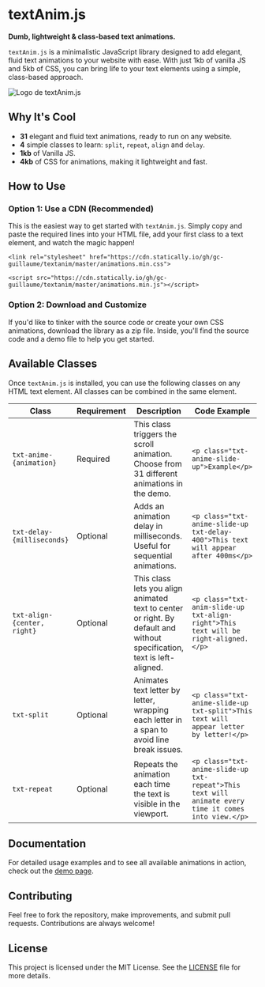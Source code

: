 # textAnim.js

**Dumb, lightweight & class-based text animations.**

`textAnim.js` is a minimalistic JavaScript library designed to add elegant, fluid text animations to your website with ease. With just 1kb of vanilla JS and 5kb of CSS, you can bring life to your text elements using a simple, class-based approach.

![Logo de textAnim.js](https://i.ibb.co/SB53TsT/textanim.gif)

## Why It's Cool

- **31** elegant and fluid text animations, ready to run on any website.
- **4** simple classes to learn: `split`, `repeat`, `align` and `delay`.
- **1kb** of Vanilla JS.
- **4kb** of CSS for animations, making it lightweight and fast.

## How to Use

### Option 1: Use a CDN (Recommended)

This is the easiest way to get started with `textAnim.js`. Simply copy and paste the required lines into your HTML file, add your first class to a text element, and watch the magic happen!

`<link rel="stylesheet" href="https://cdn.statically.io/gh/gc-guillaume/textanim/master/animations.min.css">`

`<script src="https://cdn.statically.io/gh/gc-guillaume/textanim/master/animations.min.js"></script>`


### Option 2: Download and Customize

If you'd like to tinker with the source code or create your own CSS animations, download the library as a zip file. Inside, you'll find the source code and a demo file to help you get started.

## Available Classes

Once `textAnim.js` is installed, you can use the following classes on any HTML text element. All classes can be combined in the same element.

| Class                      | Requirement | Description                                                                                  | Code Example                                              |
|----------------------------|-------------|----------------------------------------------------------------------------------------------|-----------------------------------------------------------|
| `txt-anime-{animation}`     | Required    | This class triggers the scroll animation. Choose from 31 different animations in the demo.   | `<p class="txt-anime-slide-up">Example</p>`               |
| `txt-delay-{milliseconds}`  | Optional    | Adds an animation delay in milliseconds. Useful for sequential animations.                   | `<p class="txt-anime-slide-up txt-delay-400">This text will appear after 400ms</p>` |
| `txt-align-{center, right}` | Optional    | This class lets you align animated text to center or right. By default and without specification, text is left-aligned.                   | `<p class="txt-anim-slide-up txt-align-right">This text will be right-aligned.</p>` |
| `txt-split`                 | Optional    | Animates text letter by letter, wrapping each letter in a span to avoid line break issues.   | `<p class="txt-anime-slide-up txt-split">This text will appear letter by letter!</p>` |
| `txt-repeat`                | Optional    | Repeats the animation each time the text is visible in the viewport.                         | `<p class="txt-anime-slide-up txt-repeat">This text will animate every time it comes into view.</p>` |

## Documentation

For detailed usage examples and to see all available animations in action, check out the [demo page](./textanim_demo.html).

## Contributing

Feel free to fork the repository, make improvements, and submit pull requests. Contributions are always welcome!

## License

This project is licensed under the MIT License. See the [LICENSE](LICENSE) file for more details.

